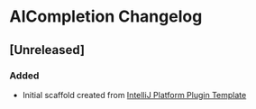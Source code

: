 <!-- Keep a Changelog guide -> https://keepachangelog.com -->

# AICompletion Changelog

## [Unreleased]
### Added
- Initial scaffold created from [IntelliJ Platform Plugin Template](https://github.com/JetBrains/intellij-platform-plugin-template)
